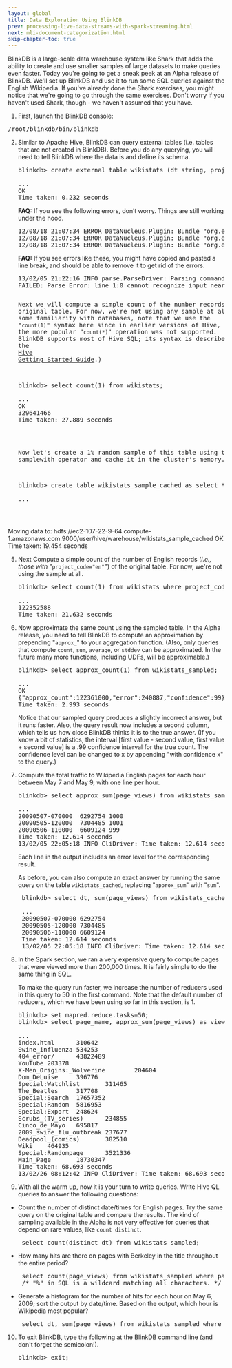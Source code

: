 ```yaml
---
layout: global
title: Data Exploration Using BlinkDB
prev: processing-live-data-streams-with-spark-streaming.html
next: mli-document-categorization.html
skip-chapter-toc: true
---
```


BlinkDB is a large-scale data warehouse system like Shark that adds the ability to create and use smaller samples of large datasets to make queries even faster.  Today you're going to get a sneak peek at an Alpha release of BlinkDB.  We'll set up BlinkDB and use it to run some SQL queries against the English Wikipedia.  If you've already done the Shark exercises, you might notice that we're going to go through the same exercises.  Don't worry if you haven't used Shark, though - we haven't assumed that you have.

1. First, launch the BlinkDB console:

<pre class="prettyprint lang-bsh">
/root/blinkdb/bin/blinkdb
</pre>     

2. Similar to Apache Hive, BlinkDB can query external tables (i.e. tables that are not created in BlinkDB).
   Before you do any querying, you will need to tell BlinkDB where the data is and define its schema.

   <pre class="prettyprint lang-sql">
   blinkdb> create external table wikistats (dt string, project_code string, page_name string, page_views int, bytes int) row format delimited fields terminated by ' ' location '/wiki/pagecounts';
   <span class="nocode">
   ...
   OK
   Time taken: 0.232 seconds</span></pre>

   <b>FAQ:</b> If you see the following errors, don’t worry. Things are still working under the hood.

   <pre class="nocode">
   12/08/18 21:07:34 ERROR DataNucleus.Plugin: Bundle "org.eclipse.jdt.core" requires "org.eclipse.core.resources" but it cannot be resolved.
   12/08/18 21:07:34 ERROR DataNucleus.Plugin: Bundle "org.eclipse.jdt.core" requires "org.eclipse.core.runtime" but it cannot be resolved.
   12/08/18 21:07:34 ERROR DataNucleus.Plugin: Bundle "org.eclipse.jdt.core" requires "org.eclipse.text" but it cannot be resolved.</pre>

   <b>FAQ:</b> If you see errors like these, you might have copied and pasted a line break, and should be able to remove it to get rid of the errors.

   <pre>13/02/05 21:22:16 INFO parse.ParseDriver: Parsing command: CR
   FAILED: Parse Error: line 1:0 cannot recognize input near 'CR' '&lt;EOF&gt;' '&lt;EOF&gt;'<pre
   
3. Next we will compute a simple count of the number records in the original table.  For now, we're not using any sample at all.  (If you have some familiarity with databases, note that we use the "`count(1)`" syntax here since in earlier versions of Hive, the more popular "`count(*)`" operation was not supported. BlinkDB supports most of Hive SQL; its syntax is described in detail in the <a href="https://cwiki.apache.org/confluence/display/Hive/GettingStarted" target="_blank">Hive Getting Started Guide</a>.)

   <pre class="prettyprint lang-sql">
   blinkdb> select count(1) from wikistats;
   <span class="nocode">
   ...
   OK
   329641466
   Time taken: 27.889 seconds</span></pre>
   
4. Now let's create a 1% random sample of this table using the samplewith operator and cache it in the cluster's memory.

   <pre class="prettyprint lang-sql">
   blinkdb> create table wikistats_sample_cached as select * from wikistats samplewith 0.01;
   <span class="nocode">
   ...
Moving data to: hdfs://ec2-107-22-9-64.compute-1.amazonaws.com:9000/user/hive/warehouse/wikistats_sample_cached
OK
Time taken: 19.454 seconds</span></pre>

5. Next Compute a simple count of the number of English records (<i>i.e., those with </i> "`project_code="en"`") of the original table.  For now, we're not using the sample at all.
   <pre class="prettyprint lang-sql">
   blinkdb> select count(1) from wikistats where project_code = "en";
   <span class="nocode">
   ...
   122352588
   Time taken: 21.632 seconds</span></pre>

6. Now approximate the same count using the sampled table.  In the Alpha release, you need to tell BlinkDB to compute an approximation by prepending "`approx_`" to your aggregation function.  (Also, only queries that compute `count`, `sum`, `average`, or `stddev` can be approximated.  In the future many more functions, including UDFs, will be approximable.)

   <pre class="prettyprint lang-sql">
   blinkdb> select approx_count(1) from wikistats_sampled;
   <span class="nocode">
   ...
   OK
   {"approx_count":122361000,"error":240887,"confidence":99}
   Time taken: 2.993 seconds</span></pre>

   Notice that our sampled query produces a slightly incorrect answer, but it runs faster.  Also, the query result now includes a second column, which tells us how close BlinkDB thinks it is to the true answer.  (If you know a bit of statistics, the interval [first value - second value, first value + second value] is a .99 confidence interval for the true count.  The confidence level can be changed to x by appending "with confidence x" to the query.)

7. Compute the total traffic to Wikipedia English pages for each hour between May 7 and May 9, with one line per hour.

   <pre class="prettyprint lang-sql">
   blinkdb> select approx_sum(page_views) from wikistats_sample_cached where dt="20090507-070000";
   <span class="nocode">
   ...
   20090507-070000	6292754 1000
   20090505-120000	7304485 1001
   20090506-110000	6609124 999
   Time taken: 12.614 seconds
   13/02/05 22:05:18 INFO CliDriver: Time taken: 12.614 seconds</span></pre>

   Each line in the output includes an error level for the corresponding result.
   
   As before, you can also compute an exact answer by running the same query on the table `wikistats_cached`, replacing "`approx_sum`" with "`sum`".

    <pre class="prettyprint lang-sql">
    blinkdb> select dt, sum(page_views) from wikistats_cached group by dt;
    <span class="nocode">
    ...
    20090507-070000	6292754
    20090505-120000	7304485
    20090506-110000	6609124
    Time taken: 12.614 seconds
    13/02/05 22:05:18 INFO CliDriver: Time taken: 12.614 seconds</span></pre>

8. In the Spark section, we ran a very expensive query to compute pages that were viewed more than 200,000 times. It is fairly simple to do the same thing in SQL.

   To make the query run faster, we increase the number of reducers used in this query to 50 in the first command. Note that the default number of reducers, which we have been using so far in this section, is 1.

   <pre class="prettyprint lang-sql">
   blinkdb> set mapred.reduce.tasks=50;
   blinkdb> select page_name, approx_sum(page_views) as views from wikistats_sampled group by page_name having views > 200000;
   <span class="nocode">
   ...
   index.html      310642
   Swine_influenza 534253
   404_error/      43822489
   YouTube 203378
   X-Men_Origins:_Wolverine        204604
   Dom_DeLuise     396776
   Special:Watchlist       311465
   The_Beatles     317708
   Special:Search  17657352
   Special:Random  5816953
   Special:Export  248624
   Scrubs_(TV_series)      234855
   Cinco_de_Mayo   695817
   2009_swine_flu_outbreak 237677
   Deadpool_(comics)       382510
   Wiki    464935
   Special:Randompage      3521336
   Main_Page       18730347
   Time taken: 68.693 seconds
   13/02/26 08:12:42 INFO CliDriver: Time taken: 68.693 seconds</span></pre>

9. With all the warm up, now it is your turn to write queries. Write Hive QL queries to answer the following questions:

- Count the number of distinct date/times for English pages.  Try the same query on the original table and compare the results.  The kind of sampling available in the Alpha is not very effective for queries that depend on rare values, like `count distinct`.

   <div class="solution" markdown="1">
   <pre class="prettyprint lang-sql">
   select count(distinct dt) from wikistats_sampled;</pre>
   </div>

- How many hits are there on pages with Berkeley in the title throughout the entire period?

   <div class="solution" markdown="1">
   <pre class="prettyprint lang-sql">
   select count(page_views) from wikistats_sampled where page_name like "%berkeley%";
   /* "%" in SQL is a wildcard matching all characters. */</pre>
   </div>

- Generate a histogram for the number of hits for each hour on May 6, 2009; sort the output by date/time. Based on the output, which hour is Wikipedia most popular?

   <div class="solution" markdown="1">
   <pre class="prettyprint lang-sql">
   select dt, sum(page_views) from wikistats_sampled where dt like "20090506%" group by dt order by dt;</pre>
   </div>

10. To exit BlinkDB, type the following at the BlinkDB command line (and don't forget the semicolon!).

   	<pre class="prettyprint lang-sql">
   	blinkdb> exit;</pre>

<!--/*
4. Now let's create a table containing all English records and cache it in the cluster's memory.

   <pre class="prettyprint lang-sql">
   blinkdb> create table wikistats_cached as select * from wikistats where project_code="en";
   <span class="nocode">
   ...
   Moving data to: hdfs://ec2-107-22-9-64.compute-1.amazonaws.com:9000/user/hive/warehouse/wikistats_cached
OK
   Time taken: 45.547 seconds</span></pre>
*/-->
